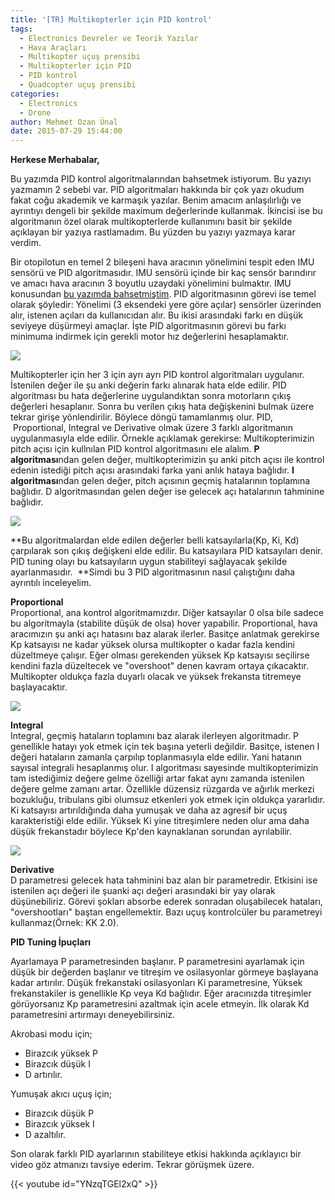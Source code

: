 ```yaml
---
title: '[TR] Multikopterler için PID kontrol'
tags:
  - Electronics Devreler ve Teorik Yazılar
  - Hava Araçları
  - Multikopter uçuş prensibi
  - Multikopterler için PID
  - PID kontrol
  - Quadcopter uçuş prensibi
categories:
  - Electronics
  - Drone
author: Mehmet Ozan Ünal
date: 2015-07-29 15:44:00
---
```


**Herkese Merhabalar,**

Bu yazımda PID kontrol algoritmalarından bahsetmek istiyorum. Bu yazıyı yazmamın
2 sebebi var. PID algoritmaları hakkında bir çok yazı okudum fakat coğu akademik
ve karmaşık yazılar. Benim amacım anlaşılırlığı ve ayrıntıyı dengeli bir şekilde
maximum değerlerinde kullanmak. İkincisi ise bu algoritmanın özel olarak
multikopterlerde kullanımını basit bir şekilde açıklayan bir yazıya rastlamadım.
Bu yüzden bu yazıyı yazmaya karar verdim.

Bir otopilotun en temel 2 bileşeni hava aracının yönelimini tespit eden IMU
sensörü ve PID algoritmasıdır. IMU sensörü içinde bir kaç sensör barındırır ve
amacı hava aracının 3 boyutlu uzaydaki yönelimini bulmaktır. IMU konusundan
[bu yazımda bahsetmiştim](https://mozanunal.com/2014/11/imu-aclarnn-3-boyutlu-olarak/).
PID algoritmasının görevi ise temel olarak şöyledir: Yönelimi (3 eksendeki yere
göre açılar) sensörler üzerinden alır, istenen açıları da kullanıcıdan alır. Bu
ikisi arasındaki farkı en düşük seviyeye düşürmeyi amaçlar. İşte PID
algoritmasının görevi bu farkı minimuma indirmek için gerekli motor hız
değerlerini hesaplamaktır.

![](https://2.bp.blogspot.com/-LzboAq8GOtw/VgsVNq8Ad7I/AAAAAAAAN7g/6TktCiuDiJ0/s400/PID-feedback-loop-v1.png)

Multikopterler için her 3 için ayrı ayrı PID kontrol algoritmaları uygulanır.
İstenilen değer ile şu anki değerin farkı alınarak hata elde edilir. PID
algoritması bu hata değerlerine uygulandıktan sonra motorların çıkış değerleri
hesaplanır. Sonra bu verilen çıkış hata değişkenini bulmak üzere tekrar girişe
yönlendirilir. Böylece döngü tamamlanmış olur. PID,  Proportional, Integral ve
Derivative olmak üzere 3 farklı algoritmanın uygulanmasıyla elde edilir. Örnekle
açıklamak gerekirse: Multikopterimizin pitch açısı için kullnılan PID kontrol
algoritmasını ele alalım. **P algoritması**ndan gelen değer, multikopterimizin
şu anki pitch açısı ile kontrol edenin istediği pitch açısı arasındaki farka
yani anlık hataya bağlıdır. **I algoritması**ndan gelen değer, pitch açısının
geçmiş hatalarının toplamına bağlıdır. D algoritmasından gelen değer ise gelecek
açı hatalarının tahminine bağlıdır.

![](https://www.pcbheaven.com/wikipages/images/pidtheory_1313344224.png)

**Bu algoritmalardan elde edilen değerler belli katsayılarla(Kp, Ki, Kd)
çarpılarak son çıkış değişkeni elde edilir. Bu katsayılara PID katsayıları
denir. PID tuning olayı bu katsayıların uygun stabiliteyi sağlayacak şekilde
ayarlanmasıdır.  **Simdi bu 3 PID algoritmasının nasıl çalıştığını daha
ayrıntılı inceleyelim.

**Proportional**\
Proportional, ana kontrol algoritmamızdır. Diğer katsayılar 0 olsa bile sadece
bu algoritmayla (stabilite düşük de olsa) hover yapabilir. Proportional, hava
aracımızın şu anki açı hatasını baz alarak ilerler. Basitçe anlatmak gerekirse
Kp katsayısı ne kadar yüksek olursa multikopter o kadar fazla kendini düzeltmeye
çalışır. Eğer olması gerekenden yüksek Kp katsayısı seçilirse kendini fazla
düzeltecek ve "overshoot" denen kavram ortaya çıkacaktır. Multikopter oldukça
fazla duyarlı olacak ve yüksek frekansta titremeye başlayacaktır.

![](https://www.pcbheaven.com/wikipages/images/pidtheory_1313333018.jpg)

**Integral**\
Integral, geçmiş hataların toplamını baz alarak ilerleyen algoritmadır. P
genellikle hatayı yok etmek için tek başına yeterli değildir. Basitçe, istenen I
değeri hataların zamanla çarpılıp toplanmasıyla elde edilir. Yani hatanın
sayısal integrali hesaplanmış olur. I algoritması sayesinde multikopterimizin
tam istediğimiz değere gelme özelliği artar fakat aynı zamanda istenilen değere
gelme zamanı artar. Özellikle düzensiz rüzgarda ve ağırlık merkezi bozukluğu,
tribulans gibi olumsuz etkenleri yok etmek için oldukça yararlıdır. Ki katsayısı
artırıldığında daha yumuşak ve daha az agresif bir uçuş karakteristiği elde
edilir. Yüksek Ki yine titreşimlere neden olur ama daha düşük frekanstadır
böylece Kp'den kaynaklanan sorundan ayrılabilir.

![](https://www.pcbheaven.com/wikipages/images/pidtheory_1313341391.jpg)

**Derivative**\
D parametresi gelecek hata tahminini baz alan bir parametredir. Etkisini ise
istenilen açı değeri ile şuanki açı değeri arasındaki bir yay olarak
düşünebiliriz. Görevi şokları absorbe ederek sonradan oluşabilecek hataları,
"overshootları" baştan engellemektir. Bazı uçuş kontrolcüler bu parametreyi
kullanmaz(Örnek: KK 2.0).

**PID Tuning İpuçları**

Ayarlamaya P parametresinden başlanır. P parametresini ayarlamak için düşük bir
değerden başlanır ve titreşim ve osilasyonlar görmeye başlayana kadar artırılır.
Düşük frekanstaki osilasyonları Ki parametresine, Yüksek frekanstakiler is
genellikle Kp veya Kd bağlıdır. Eğer aracınızda titreşimler görüyorsanız Kp
parametresini azaltmak için acele etmeyin. İlk olarak Kd parametresini artırmayı
deneyebilirsiniz.

Akrobasi modu için;

- Birazcık yüksek P
- Birazcık düşük I
- D artırılır.

Yumuşak akıcı uçuş için;

- Birazcık düşük P
- Birazcık yüksek I
- D azaltılır.

Son olarak farklı PID ayarlarının stabiliteye etkisi hakkında açıklayıcı bir
video göz atmanızı tavsiye ederim. Tekrar görüşmek üzere.

{{< youtube id="YNzqTGEl2xQ" >}}
